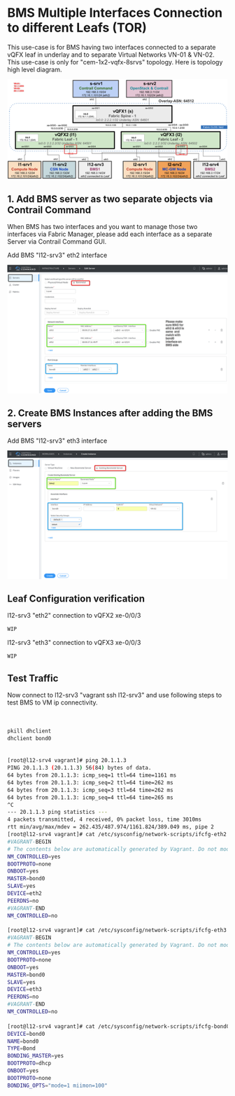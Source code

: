 # BMS Multiple Interfaces Connection to different Leafs (TOR)

This use-case is for BMS having two interfaces connected to a separate vQFX leaf in underlay and to separate Virtual Networks VN-01 & VN-02. This use-case is only for "cem-1x2-vqfx-8srvs" topology. Here is topology high level diagram.

![BMS Multiple Interfaces](images/BMS-2-IFs-01.png)

## 1. Add BMS server as two separate objects via Contrail Command

When BMS has two interfaces and you want to manage those two interfaces via Fabric Manager, please add each interface as a separate Server via Contrail Command GUI.

Add BMS "l12-srv3" eth2 interface

![BMS Multiple Interfaces](images/BMS-PT-Bond-01.png)

## 2. Create BMS Instances after adding the BMS servers

Add BMS "l12-srv3" eth3 interface

![BMS Multiple Interfaces](images/BMS-PT-Bond-02.png)

## Leaf Configuration verification

l12-srv3 "eth2" connection to vQFX2 xe-0/0/3

```bash
WIP

 ```

l12-srv3 "eth3" connection to vQFX3 xe-0/0/3

```bash
WIP
 ```


## Test Traffic

Now connect to l12-srv3 "vagrant ssh l12-srv3" and use following steps to test BMS to VM ip connectivity.

```bash


pkill dhclient
dhclient bond0


[root@l12-srv4 vagrant]# ping 20.1.1.3
PING 20.1.1.3 (20.1.1.3) 56(84) bytes of data.
64 bytes from 20.1.1.3: icmp_seq=1 ttl=64 time=1161 ms
64 bytes from 20.1.1.3: icmp_seq=2 ttl=64 time=262 ms
64 bytes from 20.1.1.3: icmp_seq=3 ttl=64 time=262 ms
64 bytes from 20.1.1.3: icmp_seq=4 ttl=64 time=265 ms
^C
--- 20.1.1.3 ping statistics ---
4 packets transmitted, 4 received, 0% packet loss, time 3010ms
rtt min/avg/max/mdev = 262.435/487.974/1161.824/389.049 ms, pipe 2
[root@l12-srv4 vagrant]# cat /etc/sysconfig/network-scripts/ifcfg-eth2 
#VAGRANT-BEGIN
# The contents below are automatically generated by Vagrant. Do not modify.
NM_CONTROLLED=yes
BOOTPROTO=none
ONBOOT=yes
MASTER=bond0
SLAVE=yes
DEVICE=eth2
PEERDNS=no
#VAGRANT-END
NM_CONTROLLED=no

[root@l12-srv4 vagrant]# cat /etc/sysconfig/network-scripts/ifcfg-eth3
#VAGRANT-BEGIN
# The contents below are automatically generated by Vagrant. Do not modify.
NM_CONTROLLED=yes
BOOTPROTO=none
ONBOOT=yes
MASTER=bond0
SLAVE=yes
DEVICE=eth3
PEERDNS=no
#VAGRANT-END
NM_CONTROLLED=no

[root@l12-srv4 vagrant]# cat /etc/sysconfig/network-scripts/ifcfg-bond0 
DEVICE=bond0
NAME=bond0
TYPE=Bond
BONDING_MASTER=yes
BOOTPROTO=dhcp
ONBOOT=yes
BOOTPROTO=none
BONDING_OPTS="mode=1 miimon=100"
 ``` 


```



